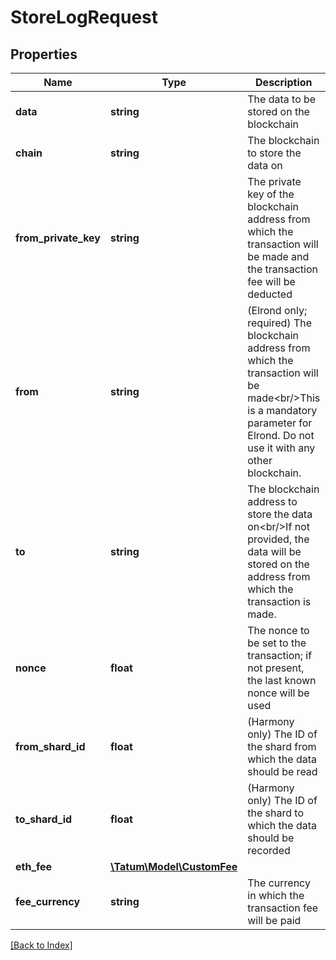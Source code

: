 # StoreLogRequest

## Properties

Name | Type | Description | Notes
------------ | ------------- | ------------- | -------------
**data** | **string** | The data to be stored on the blockchain |
**chain** | **string** | The blockchain to store the data on |
**from_private_key** | **string** | The private key of the blockchain address from which the transaction will be made and the transaction fee will be deducted |
**from** | **string** | (Elrond only; required) The blockchain address from which the transaction will be made&lt;br/&gt;This is a mandatory parameter for Elrond. Do not use it with any other blockchain. | [optional]
**to** | **string** | The blockchain address to store the data on&lt;br/&gt;If not provided, the data will be stored on the address from which the transaction is made. | [optional]
**nonce** | **float** | The nonce to be set to the transaction; if not present, the last known nonce will be used | [optional]
**from_shard_id** | **float** | (Harmony only) The ID of the shard from which the data should be read | [optional]
**to_shard_id** | **float** | (Harmony only) The ID of the shard to which the data should be recorded | [optional]
**eth_fee** | [**\Tatum\Model\CustomFee**](CustomFee.md) |  | [optional]
**fee_currency** | **string** | The currency in which the transaction fee will be paid |

[[Back to Index]](../index.md)
